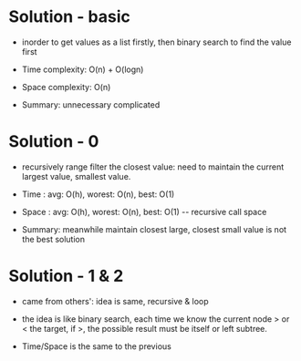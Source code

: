 # Solution - basic

* inorder to get values as a list firstly, then binary search to find the value first
* Time complexity: O(n) + O(logn)
* Space complexity: O(n)

* Summary: unnecessary complicated



# Solution - 0

* recursively range filter the closest value: need to maintain the current largest value, smallest value.

* Time : avg: O(h), worest: O(n), best: O(1)
* Space : avg: O(h), worest: O(n), best: O(1) -- recursive call space
* Summary: meanwhile maintain closest large, closest small value is not the best solution


# Solution - 1 & 2

* came from others': idea is same, recursive & loop
* the idea is like binary search, each time we know the current node > or < the target, if >, the possible result must be itself or left subtree. 

* Time/Space is the same to the previous 




